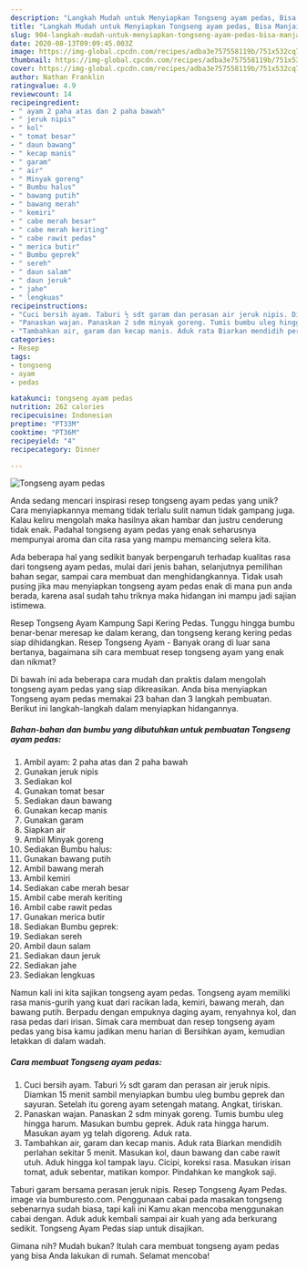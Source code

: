 ```yaml
---
description: "Langkah Mudah untuk Menyiapkan Tongseng ayam pedas, Bisa Manjain Lidah"
title: "Langkah Mudah untuk Menyiapkan Tongseng ayam pedas, Bisa Manjain Lidah"
slug: 904-langkah-mudah-untuk-menyiapkan-tongseng-ayam-pedas-bisa-manjain-lidah
date: 2020-08-13T09:09:45.003Z
image: https://img-global.cpcdn.com/recipes/adba3e757558119b/751x532cq70/tongseng-ayam-pedas-foto-resep-utama.jpg
thumbnail: https://img-global.cpcdn.com/recipes/adba3e757558119b/751x532cq70/tongseng-ayam-pedas-foto-resep-utama.jpg
cover: https://img-global.cpcdn.com/recipes/adba3e757558119b/751x532cq70/tongseng-ayam-pedas-foto-resep-utama.jpg
author: Nathan Franklin
ratingvalue: 4.9
reviewcount: 14
recipeingredient:
- " ayam 2 paha atas dan 2 paha bawah"
- " jeruk nipis"
- " kol"
- " tomat besar"
- " daun bawang"
- " kecap manis"
- " garam"
- " air"
- " Minyak goreng"
- " Bumbu halus"
- " bawang putih"
- " bawang merah"
- " kemiri"
- " cabe merah besar"
- " cabe merah keriting"
- " cabe rawit pedas"
- " merica butir"
- " Bumbu geprek"
- " sereh"
- " daun salam"
- " daun jeruk"
- " jahe"
- " lengkuas"
recipeinstructions:
- "Cuci bersih ayam. Taburi ½ sdt garam dan perasan air jeruk nipis. Diamkan 15 menit sambil menyiapkan bumbu uleg bumbu geprek dan sayuran. Setelah itu goreng ayam setengah matang. Angkat, tiriskan."
- "Panaskan wajan. Panaskan 2 sdm minyak goreng. Tumis bumbu uleg hingga harum. Masukan bumbu geprek. Aduk rata hingga harum. Masukan ayam yg telah digoreng. Aduk rata."
- "Tambahkan air, garam dan kecap manis. Aduk rata Biarkan mendidih perlahan sekitar 5 menit. Masukan kol, daun bawang dan cabe rawit utuh. Aduk hingga kol tampak layu. Cicipi, koreksi rasa. Masukan irisan tomat, aduk sebentar, matikan kompor. Pindahkan ke mangkok saji."
categories:
- Resep
tags:
- tongseng
- ayam
- pedas

katakunci: tongseng ayam pedas 
nutrition: 262 calories
recipecuisine: Indonesian
preptime: "PT33M"
cooktime: "PT36M"
recipeyield: "4"
recipecategory: Dinner

---
```



![Tongseng ayam pedas](https://img-global.cpcdn.com/recipes/adba3e757558119b/751x532cq70/tongseng-ayam-pedas-foto-resep-utama.jpg)

Anda sedang mencari inspirasi resep tongseng ayam pedas yang unik? Cara menyiapkannya memang tidak terlalu sulit namun tidak gampang juga. Kalau keliru mengolah maka hasilnya akan hambar dan justru cenderung tidak enak. Padahal tongseng ayam pedas yang enak seharusnya mempunyai aroma dan cita rasa yang mampu memancing selera kita.

Ada beberapa hal yang sedikit banyak berpengaruh terhadap kualitas rasa dari tongseng ayam pedas, mulai dari jenis bahan, selanjutnya pemilihan bahan segar, sampai cara membuat dan menghidangkannya. Tidak usah pusing jika mau menyiapkan tongseng ayam pedas enak di mana pun anda berada, karena asal sudah tahu triknya maka hidangan ini mampu jadi sajian istimewa.

Resep Tongseng Ayam Kampung Sapi Kering Pedas. Tunggu hingga bumbu benar-benar meresap ke dalam kerang, dan tongseng kerang kering pedas siap dihidangkan. Resep Tongseng Ayam - Banyak orang di luar sana bertanya, bagaimana sih cara membuat resep tongseng ayam yang enak dan nikmat?


Di bawah ini ada beberapa cara mudah dan praktis dalam mengolah tongseng ayam pedas yang siap dikreasikan. Anda bisa menyiapkan Tongseng ayam pedas memakai 23 bahan dan 3 langkah pembuatan. Berikut ini langkah-langkah dalam menyiapkan hidangannya.

<!--inarticleads1-->

##### Bahan-bahan dan bumbu yang dibutuhkan untuk pembuatan Tongseng ayam pedas:

1. Ambil  ayam: 2 paha atas dan 2 paha bawah
1. Gunakan  jeruk nipis
1. Sediakan  kol
1. Gunakan  tomat besar
1. Sediakan  daun bawang
1. Gunakan  kecap manis
1. Gunakan  garam
1. Siapkan  air
1. Ambil  Minyak goreng
1. Sediakan  Bumbu halus:
1. Gunakan  bawang putih
1. Ambil  bawang merah
1. Ambil  kemiri
1. Sediakan  cabe merah besar
1. Ambil  cabe merah keriting
1. Ambil  cabe rawit pedas
1. Gunakan  merica butir
1. Sediakan  Bumbu geprek:
1. Sediakan  sereh
1. Ambil  daun salam
1. Sediakan  daun jeruk
1. Sediakan  jahe
1. Sediakan  lengkuas


Namun kali ini kita sajikan tongseng ayam pedas. Tongseng ayam memiliki rasa manis-gurih yang kuat dari racikan lada, kemiri, bawang merah, dan bawang putih. Berpadu dengan empuknya daging ayam, renyahnya kol, dan rasa pedas dari irisan. Simak cara membuat dan resep tongseng ayam pedas yang bisa kamu jadikan menu harian di Bersihkan ayam, kemudian letakkan di dalam wadah. 

<!--inarticleads2-->

##### Cara membuat Tongseng ayam pedas:

1. Cuci bersih ayam. Taburi ½ sdt garam dan perasan air jeruk nipis. Diamkan 15 menit sambil menyiapkan bumbu uleg bumbu geprek dan sayuran. Setelah itu goreng ayam setengah matang. Angkat, tiriskan.
1. Panaskan wajan. Panaskan 2 sdm minyak goreng. Tumis bumbu uleg hingga harum. Masukan bumbu geprek. Aduk rata hingga harum. Masukan ayam yg telah digoreng. Aduk rata.
1. Tambahkan air, garam dan kecap manis. Aduk rata Biarkan mendidih perlahan sekitar 5 menit. Masukan kol, daun bawang dan cabe rawit utuh. Aduk hingga kol tampak layu. Cicipi, koreksi rasa. Masukan irisan tomat, aduk sebentar, matikan kompor. Pindahkan ke mangkok saji.


Taburi garam bersama perasan jeruk nipis. Resep Tongseng Ayam Pedas. image via bumburesto.com. Penggunaan cabai pada masakan tongseng sebenarnya sudah biasa, tapi kali ini Kamu akan mencoba menggunakan cabai dengan. Aduk aduk kembali sampai air kuah yang ada berkurang sedikit. Tongseng Ayam Pedas siap untuk disajikan. 

Gimana nih? Mudah bukan? Itulah cara membuat tongseng ayam pedas yang bisa Anda lakukan di rumah. Selamat mencoba!
